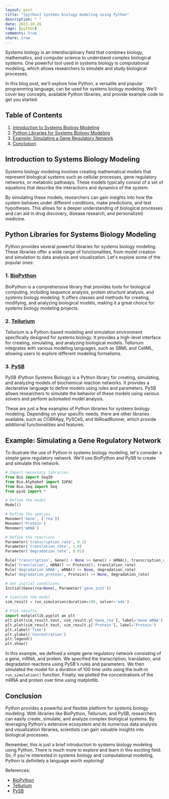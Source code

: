 ```yaml
---
layout: post
title: "[python] Systems biology modeling using Python"
description: " "
date: 2023-10-26
tags: [python]
comments: true
share: true
---
```


Systems biology is an interdisciplinary field that combines biology, mathematics, and computer science to understand complex biological systems. One powerful tool used in systems biology is computational modeling, which allows researchers to simulate and study biological processes.

In this blog post, we'll explore how Python, a versatile and popular programming language, can be used for systems biology modeling. We'll cover key concepts, available Python libraries, and provide example code to get you started.

## Table of Contents
1. [Introduction to Systems Biology Modeling](#introduction-to-systems-biology-modeling)
2. [Python Libraries for Systems Biology Modeling](#python-libraries-for-systems-biology-modeling)
3. [Example: Simulating a Gene Regulatory Network](#example-simulating-a-gene-regulatory-network)
4. [Conclusion](#conclusion)

## Introduction to Systems Biology Modeling

Systems biology modeling involves creating mathematical models that represent biological systems such as cellular processes, gene regulatory networks, or metabolic pathways. These models typically consist of a set of equations that describe the interactions and dynamics of the system.

By simulating these models, researchers can gain insights into how the system behaves under different conditions, make predictions, and test hypotheses. This allows for a deeper understanding of biological processes and can aid in drug discovery, disease research, and personalized medicine.

## Python Libraries for Systems Biology Modeling

Python provides several powerful libraries for systems biology modeling. These libraries offer a wide range of functionalities, from model creation and simulation to data analysis and visualization. Let's explore some of the popular ones:

### 1. [BioPython](https://biopython.org/)
BioPython is a comprehensive library that provides tools for biological computing, including sequence analysis, protein structure analysis, and systems biology modeling. It offers classes and methods for creating, modifying, and analyzing biological models, making it a great choice for systems biology modeling projects.

### 2. [Tellurium](https://tellurium.readthedocs.io/)
Tellurium is a Python-based modeling and simulation environment specifically designed for systems biology. It provides a high-level interface for creating, simulating, and analyzing biological models. Tellurium integrates with various modeling languages, such as SBML and CellML, allowing users to explore different modeling formalisms.

### 3. [PySB](https://pysb.org/)
PySB (Python Systems Biology) is a Python library for creating, simulating, and analyzing models of biochemical reaction networks. It provides a declarative language to define models using rules and parameters. PySB allows researchers to simulate the behavior of these models using various solvers and perform automated model analysis.

These are just a few examples of Python libraries for systems biology modeling. Depending on your specific needs, there are other libraries available, such as COBRApy, PySCeS, and libRoadRunner, which provide additional functionalities and features.

## Example: Simulating a Gene Regulatory Network

To illustrate the use of Python in systems biology modeling, let's consider a simple gene regulatory network. We'll use BioPython and PySB to create and simulate this network.

```python
# Import necessary libraries
from Bio import SeqIO
from Bio.Alphabet import IUPAC
from Bio.Seq import Seq
from pysb import *

# Define the model
Model()

# Define the species
Monomer('Gene', ['rna'])
Monomer('Protein')
Monomer('mRNA')

# Define the reactions
Parameter('transcription_rate', 0.1)
Parameter('translation_rate', 1.0)
Parameter('degradation_rate', 0.01)

Rule('transcription', Gene() + None >> Gene() + mRNA(), transcription_rate)
Rule('translation', mRNA() >> Protein(), translation_rate)
Rule('degradation_mRNA', mRNA() >> None, degradation_rate)
Rule('degradation_protein', Protein() >> None, degradation_rate)

# Set initial conditions
Initial(Gene(rna=None), Parameter('gene_init'))

# Simulate the model
sim_result = run_simulation(duration=100, solver='ode')

# Plot results
import matplotlib.pyplot as plt
plt.plot(sim_result.tout, sim_result.y['Gene_rna'], label='Gene mRNA')
plt.plot(sim_result.tout, sim_result.y['Protein'], label='Protein')
plt.xlabel('Time')
plt.ylabel('Concentration')
plt.legend()
plt.show()
```

In this example, we defined a simple gene regulatory network consisting of a gene, mRNA, and protein. We specified the transcription, translation, and degradation reactions using PySB's rules and parameters. We then simulated the model for a duration of 100 time units using the built-in `run_simulation()` function. Finally, we plotted the concentrations of the mRNA and protein over time using matplotlib.

## Conclusion

Python provides a powerful and flexible platform for systems biology modeling. With libraries like BioPython, Tellurium, and PySB, researchers can easily create, simulate, and analyze complex biological systems. By leveraging Python's extensive ecosystem and its numerous data analysis and visualization libraries, scientists can gain valuable insights into biological processes.

Remember, this is just a brief introduction to systems biology modeling using Python. There is much more to explore and learn in this exciting field. So, if you're interested in systems biology and computational modeling, Python is definitely a language worth exploring!

References:
- [BioPython](https://biopython.org/)
- [Tellurium](https://tellurium.readthedocs.io/)
- [PySB](https://pysb.org/)